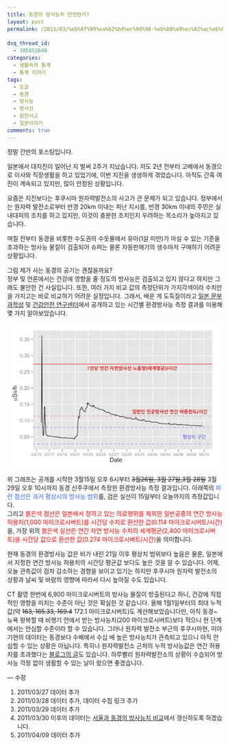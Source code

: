 ```yaml
---
title: 동경의 방사능치 안전한가?
layout: post
permalink: /2011/03/%eb%8f%99%ea%b2%bd%ec%9d%98-%eb%b0%a9%ec%82%ac%eb%8a%a5%ec%b9%98-%ec%95%88%ec%a0%84%ed%95%9c%ea%b0%80/

dsq_thread_id:
  - 305852640
categories:
  - 생활속의 통계
  - 통계 이야기
tags:
  - 도쿄
  - 동경
  - 방사능
  - 방사선
  - 원전사고
  - 일본이야기
comments: true
---
```

정말 간만의 포스팅입니다.

일본에서 대지진이 일어난 지 벌써 2주가 지났습니다. 저도 2년 전부터 고베에서 동경으로 이사와 직장생활을 하고 있었기에, 이번 지진을 생생하게 겪었습니다. 아직도 간혹 여진이 계속되고 있지만, 많이 안정된 상황입니다.

요즘은 지진보다는 후쿠시마 원자력발전소의 사고가 큰 문제가 되고 있습니다. 정부에서는 원자력 발전소로부터 반경 20km 이내는 피난 지시를, 반경 30km 이내의 주민은 실내대피의 조치를 하고 있지만, 이것이 충분한 조치인지 우려하는 목소리가 높아지고 있습니다.  
  
며칠 전부터 동경을 비롯한 수도권의 수돗물에서 유아(1살 미만)가 마실 수 있는 기준을 초과하는 방사능 물질이 검출되어 슈퍼는 물론 자동판매기의 생수마저 구매하기 어려운 상황입니다.

그럼 제가 사는 동경의 공기는 괜찮을까요?  
정부 및 언론에서는 건강에 영향을 줄 정도의 방사능은 검출되고 있지 않다고 하지만 그래도 불안한 건 사실입니다. 또한, 여러 가지 비교 값의 측정단위가 가지각색이라 수치만을 가지고는 바로 비교하기 어려운 실정입니다. 그래서, 배운 게 도둑질이라고 <a href="http://www.mext.go.jp/english/radioactivity_level/detail/1304133.htm" target="_blank">일본 문부과학성</a> 및 <a href="http://ftp.jaist.ac.jp/pub/emergency/monitoring.tokyo-eiken.go.jp/report/report_table.do.html" target="_blank">건강안전 연구센터</a>에서 공개하고 있는 시간별 환경방사능 측정 결과를 이용해 몇 가지 알아보았습니다.

![](/images/2011-03-26-fig1.jpg)

위 그래프는 공개를 시작한 3월15일 오후 6시부터 <del>3월26일, 3월 27일,3월 28일</del> 3월 29일 오후 10시까지 동경 신주쿠에서 측정한 환경방사능 측정 결과입니다. 아래쪽의 <span style="color: #3366ff;">파란 점선은 과거 평상시의 방사능 범위</span>를, 검은 실선이 15일부터 오늘까지의 측정값입니다.  
그리고 <span style="color: #ff0000;">붉은색 점선은 일본에서 정하고 있는 의료행위를 제외한 일반공중의 연간 방사능 허용치(1,000 마이크로시버트)를 시간당 수치로 환산한 값(0.114 마이크로시버트/시간)</span>을, 가장 위의 <span style="color: #ff0000;">붉은색 실선은 연간 자연 방사능 수치의 세계평균(2,400 마이크로시버트)을 시간당 값으로 환산한 값(0.274 마이크로시버트/시간)</span>을 의미합니다.

현재 동경의 환경방사능 값은 비가 내린 21일 이후 평상치 범위보다 높음은 물론, 일본에서 지정한 연간 방사능 허용치의 시간당 평균값 보다도 높은 것을 알 수 있습니다. 어제, 오늘 관측값이 점차 감소하는 경향을 보이고 있기는 하지만 후쿠시마 원자력 발전소의 상황과 날씨 및 바람의 영향에 따라서 다시 높아질 수도 있습니다.

CT 촬영 한번에 6,900 마이크로시버트의 방사능 물질이 방출된다고 하니, 건강에 직접적인 영향을 미치는 수준이 아닌 것은 확실한 것 같습니다. 올해 1월1일부터의 최대 누적값(약 <del>163, 165.33, 169.4</del> 172.1 마이크로시버트)도 계산해보았습니다만, 아직 동경~뉴욕 왕복할 때 비행기 안에서 받는 방사능치(200 마이크로시버트)보다 적으니 현 단계에서는 안심할 수준이라 할 수 있습니다. 그러나 원자력 발전소 부근의 후쿠시마현, 미야기현의 데이터는 동경보다 수배에서 수십 배 높은 방사능치가 관측되고 있으니 아직 안심할 수 있는 상황은 아닙니다. 특히나 원자력발전소 근처의 누적 방사능값은 연간 허용치를 초과했다는 <a href="http://www.backsidesmack.com/2011/03/radiation-levels-at-fukushima/" target="_blank">블로그의 글</a>도 있습니다.  하루빨리 원자력발전소의 상황이 수습되어 방사능 걱정 없이 생활할 수 있는 날이 왔으면 좋겠습니다.

&#8212; 수정  
1) 2011/03/27 데이터 추가  
2) 2011/03/28 데이터 추가, 데이터 수집 링크 추가  
3) 2011/03/29 데이터 추가  
4) 2011/03/30 이후의 데이터는 [서울과 동경의 방사능치 비교][1]에서 갱신하도록 하겠습니다.  
5) 2011/04/09 데이터 추가

 [1]: http://wp.me/poI0e-ic